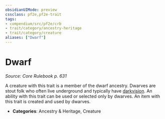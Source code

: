 ```yaml
---
obsidianUIMode: preview
cssclass: pf2e,pf2e-trait
tags:
- compendium/src/pf2e/crb
- trait/category/ancestry-heritage
- trait/category/creature
aliases: ["Dwarf"]
---
```

# Dwarf  
*Source: Core Rulebook p. 631*  

A creature with this trait is a member of the dwarf ancestry. Dwarves are stout folk who often live underground and typically have [darkvision](/rules/abilities/darkvision.md). An ability with this trait can be used or selected only by dwarves. An item with this trait is created and used by dwarves.

- **Categories**: Ancestry & Heritage, Creature